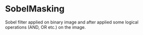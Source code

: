 # SobelMasking
Sobel filter applied on binary image and after applied some logical operations (AND, OR etc.) on the image.
